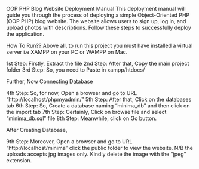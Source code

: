 
OOP PHP Blog Website Deployment Manual
This deployment manual will guide you through the process of deploying a simple Object-Oriented PHP (OOP PHP) blog website. The website allows users to sign up, log in, 
and upload photos with descriptions. Follow these steps to successfully deploy the application.

How To Run??
Above all, to run this project you must have installed a virtual server i.e XAMPP on your PC or WAMPP on Mac. 


1st Step: Firstly, Extract the file
2nd Step: After that, Copy the main project folder
3rd Step: So, you need to Paste in xampp/htdocs/

Further, Now Connecting Database


4th Step: So, for now, Open a browser and go to URL “http://localhost/phpmyadmin/”
5th Step: After that, Click on the databases tab
6th Step: So, Create a database naming “minima_db” and then click on the import tab
7th Step: Certainly, Click on browse file and select “minima_db.sql” file 
8th Step: Meanwhile, click on Go button.

After Creating Database,

9th Step: Moreover, Open a browser and go to URL “http://localhost/minima” click the public folder to view the website.
N/B the uploads accepts jpg images only.
Kindly delete the image with the "jpeg" extension.
